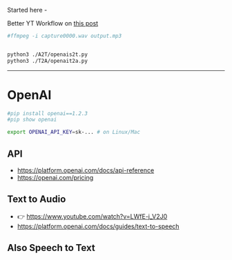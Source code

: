 Started here - 


Better YT Workflow on [this post](https://jalcocert.github.io/JAlcocerT/my-youtube-ai-workflow/)


```sh
#ffmpeg -i capture0000.wav output.mp3


python3 ./A2T/openais2t.py
python3 ./T2A/openait2a.py
```

---

# OpenAI

```sh
#pip install openai==1.2.3
#pip show openai
```

```sh
export OPENAI_API_KEY=sk-... # on Linux/Mac
```

## API

* <https://platform.openai.com/docs/api-reference>
* <https://openai.com/pricing>

## Text to Audio

* 👉 <https://www.youtube.com/watch?v=LWfE-j_V2J0>
* <https://platform.openai.com/docs/guides/text-to-speech>

## Also Speech to Text